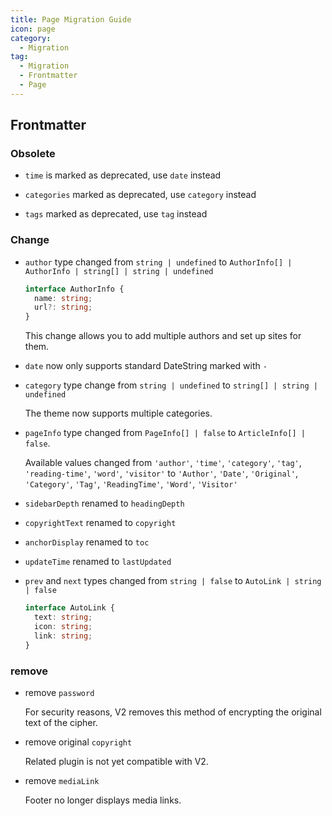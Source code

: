```yaml
---
title: Page Migration Guide
icon: page
category:
  - Migration
tag:
  - Migration
  - Frontmatter
  - Page
---
```


## Frontmatter

### Obsolete

- `time` is marked as deprecated, use `date` instead

- `categories` marked as deprecated, use `category` instead

- `tags` marked as deprecated, use `tag` instead

### Change

- `author` type changed from `string | undefined` to `AuthorInfo[] | AuthorInfo | string[] | string | undefined`

  ```ts
  interface AuthorInfo {
    name: string;
    url?: string;
  }
  ```

  This change allows you to add multiple authors and set up sites for them.

- `date` now only supports standard DateString marked with `-`

- `category` type change from `string | undefined` to `string[] | string | undefined`

  The theme now supports multiple categories.

- `pageInfo` type changed from `PageInfo[] | false` to `ArticleInfo[] | false`.

  Available values ​​changed from `'author'`, `'time'`, `'category'`, `'tag'`, `'reading-time'`, `'word'`, `'visitor'` to `'Author'`, `'Date'`, `'Original'`, `'Category'`, `'Tag'`, `'ReadingTime'`, `'Word'`, `'Visitor'`

- `sidebarDepth` renamed to `headingDepth`

- `copyrightText` renamed to `copyright`

- `anchorDisplay` renamed to `toc`

- `updateTime` renamed to `lastUpdated`

- `prev` and `next` types changed from `string | false` to `AutoLink | string | false`

  ```ts
  interface AutoLink {
    text: string;
    icon: string;
    link: string;
  }
  ```

### remove

- remove `password`

  For security reasons, V2 removes this method of encrypting the original text of the cipher.

- remove original `copyright`

  Related plugin is not yet compatible with V2.

- remove `mediaLink`

  Footer no longer displays media links.
